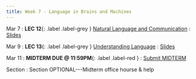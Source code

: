 ```yaml
---
title: Week 7 - Language in Brains and Machines
---
```


Mar 7
: **LEC 12**{: .label .label-grey } [Natural Language and Communication](#)
    : [Slides]()


Mar 9
:  **LEC 13**{: .label .label-grey } [Understanding Language](#)
    : [Slides]()
    
Mar 11
:  **MIDTERM DUE @ 11:59PM**{: .label .label-red }
    : [Submit MIDTERM](https://canvas.harvard.edu/courses/97916/assignments/532853)

Section
: Section OPTIONAL---Midterm office hourse & help
